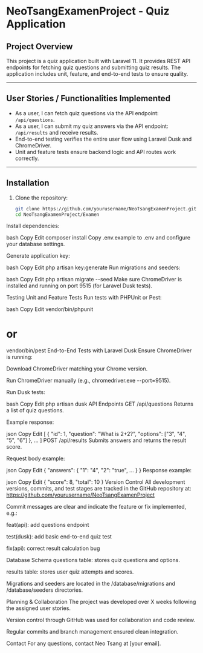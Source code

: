 # NeoTsangExamenProject - Quiz Application

## Project Overview
This project is a quiz application built with Laravel 11. It provides REST API endpoints for fetching quiz questions and submitting quiz results. The application includes unit, feature, and end-to-end tests to ensure quality.

---

## User Stories / Functionalities Implemented
- As a user, I can fetch quiz questions via the API endpoint: `/api/questions`.
- As a user, I can submit my quiz answers via the API endpoint: `/api/results` and receive results.
- End-to-end testing verifies the entire user flow using Laravel Dusk and ChromeDriver.
- Unit and feature tests ensure backend logic and API routes work correctly.

---

## Installation

1. Clone the repository:
   ```bash
   git clone https://github.com/yourusername/NeoTsangExamenProject.git
   cd NeoTsangExamenProject/Examen
Install dependencies:

bash
Copy
Edit
composer install
Copy .env.example to .env and configure your database settings.

Generate application key:

bash
Copy
Edit
php artisan key:generate
Run migrations and seeders:

bash
Copy
Edit
php artisan migrate --seed
Make sure ChromeDriver is installed and running on port 9515 (for Laravel Dusk tests).

Testing
Unit and Feature Tests
Run tests with PHPUnit or Pest:

bash
Copy
Edit
vendor/bin/phpunit
# or
vendor/bin/pest
End-to-End Tests with Laravel Dusk
Ensure ChromeDriver is running:

Download ChromeDriver matching your Chrome version.

Run ChromeDriver manually (e.g., chromedriver.exe --port=9515).

Run Dusk tests:

bash
Copy
Edit
php artisan dusk
API Endpoints
GET /api/questions
Returns a list of quiz questions.

Example response:

json
Copy
Edit
[
  {
    "id": 1,
    "question": "What is 2+2?",
    "options": ["3", "4", "5", "6"]
  },
  ...
]
POST /api/results
Submits answers and returns the result score.

Request body example:

json
Copy
Edit
{
  "answers": {
    "1": "4",
    "2": "true",
    ...
  }
}
Response example:

json
Copy
Edit
{
  "score": 8,
  "total": 10
}
Version Control
All development versions, commits, and test stages are tracked in the GitHub repository at:
https://github.com/yourusername/NeoTsangExamenProject

Commit messages are clear and indicate the feature or fix implemented, e.g.:

feat(api): add questions endpoint

test(dusk): add basic end-to-end quiz test

fix(api): correct result calculation bug

Database Schema
questions table: stores quiz questions and options.

results table: stores user quiz attempts and scores.

Migrations and seeders are located in the /database/migrations and /database/seeders directories.

Planning & Collaboration
The project was developed over X weeks following the assigned user stories.

Version control through GitHub was used for collaboration and code review.

Regular commits and branch management ensured clean integration.

Contact
For any questions, contact Neo Tsang at [your email].